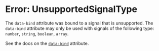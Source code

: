 # Error: UnsupportedSignalType

The `data-bind` attribute was bound to a signal that is unsupported. The `data-bind` attribute may only be used with signals of the following type: `number`, `string`, `boolean`, `array`.

See the docs on the [`data-bind`](/reference/attribute_plugins#data-bind) attribute.